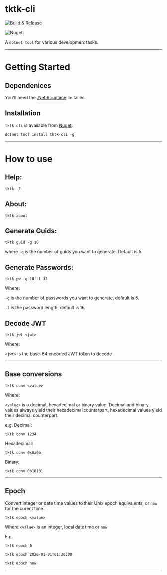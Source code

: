 # tktk-cli

[![Build & Release](https://github.com/tonycknight/tktk-cli/actions/workflows/build.yml/badge.svg)](https://github.com/tonycknight/tktk-cli/actions/workflows/build.yml)

![Nuget](https://img.shields.io/nuget/v/tktk-cli)

A `dotnet tool` for various development tasks.

---

# Getting Started

## Dependenices

You'll need the [.Net 6 runtime](https://dotnet.microsoft.com/en-us/download/dotnet/6.0) installed.

## Installation

``tktk-cli`` is available from [Nuget](https://www.nuget.org/packages/tktk-cli/):

```
dotnet tool install tktk-cli -g
```

---

# How to use

## Help:

```
tktk -?
```

## About:

```
tktk about
```

## Generate Guids:

```
tktk guid -g 10
```

where `-g` is the number of guids you want to generate. Default is 5.

## Generate Passwords:

```
tktk pw -g 10 -l 32
```

Where:

`-g` is the number of passwords you want to generate, default is 5.

`-l` is the password length, default is 16.

## Decode JWT

```
tktk jwt <jwt>
```

Where:

`<jwt>` is the base-64 encoded JWT token to decode

---

## Base conversions

```
tktk conv <value>
```

Where: 

`<value>` is a decimal, hexadecimal or binary value. Decimal and binary values always yield their hexadecimal countarpart, hexadecimal values yield their decimal counterpart.

e.g. Decimal:

```
tktk conv 1234
```

Hexadecimal:

```
tktk conv 0x0a0b
```

Binary:

```
tktk conv 0b10101
```

---

## Epoch

Convert integer or date time values to their Unix epoch equivalents, or `now` for the curent time.

```
tktk epoch <value>
```

Where `<value>` is an integer, local date time or `now`

E.g.

`tktk epoch 0`

`tktk epoch 2020-01-01T01:30:00`

`tktk epoch now`

---
